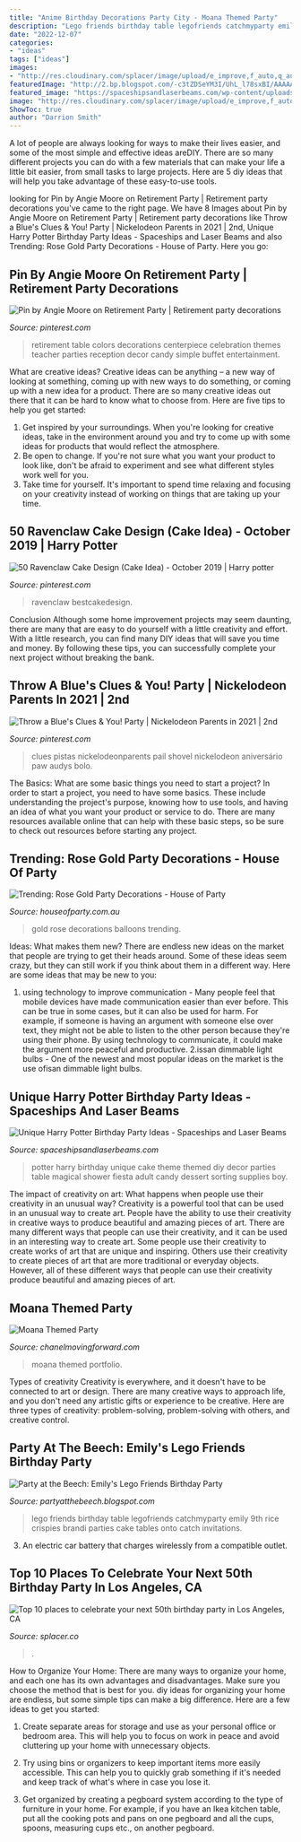 ```yaml
---
title: "Anime Birthday Decorations Party City - Moana Themed Party"
description: "Lego friends birthday table legofriends catchmyparty emily 9th rice crispies brandi parties cake tables onto catch invitations"
date: "2022-12-07"
categories:
- "ideas"
tags: ["ideas"]
images:
- "http://res.cloudinary.com/splacer/image/upload/e_improve,f_auto,q_auto,g_auto,c_fill,dpr_2,w_600,h_340/v1/production/Splaces/007771/rco5vqarlqhs940qtz9k.jpg"
featuredImage: "http://2.bp.blogspot.com/-c3tZDSeYM3I/UhL_l78sxBI/AAAAAAAAAPU/4ACnynHocWI/s1600/309.JPG"
featured_image: "https://spaceshipsandlaserbeams.com/wp-content/uploads/2015/09/unique-harry-potter-birthday-party-ideas.jpg"
image: "http://res.cloudinary.com/splacer/image/upload/e_improve,f_auto,q_auto,g_auto,c_fill,dpr_2,w_600,h_340/v1/production/Splaces/007771/rco5vqarlqhs940qtz9k.jpg"
ShowToc: true
author: "Darrion Smith"
---
```



A lot of people are always looking for ways to make their lives easier, and some of the most simple and effective ideas areDIY. There are so many different projects you can do with a few materials that can make your life a little bit easier, from small tasks to large projects. Here are 5 diy ideas that will help you take advantage of these easy-to-use tools.

	

		
looking for Pin by Angie Moore on Retirement Party | Retirement party decorations you've came to the right page. We have 8 Images about Pin by Angie Moore on Retirement Party | Retirement party decorations like Throw a Blue&#039;s Clues &amp; You! Party | Nickelodeon Parents in 2021 | 2nd, Unique Harry Potter Birthday Party Ideas - Spaceships and Laser Beams and also Trending: Rose Gold Party Decorations - House of Party. Here you go:
		
    
## Pin By Angie Moore On Retirement Party | Retirement Party Decorations

<img loading=lazy src="https://i.pinimg.com/736x/45/24/3c/45243ce4667fff555d6ab073ef73020e--retirement-party-themes-retirement-celebration.jpg" onerror="this.onerror=null;this.src='https://tse2.mm.bing.net/th?id=OIP.nLEV5njj9z3qjWOqr8lifgHaJ3&amp;pid=15.1';" alt="Pin by Angie Moore on Retirement Party | Retirement party decorations">

_Source: pinterest.com_

>retirement table colors decorations centerpiece celebration themes teacher parties reception decor candy simple buffet entertainment. 

	

What are creative ideas?
Creative ideas can be anything – a new way of looking at something, coming up with new ways to do something, or coming up with a new idea for a product. There are so many creative ideas out there that it can be hard to know what to choose from. Here are five tips to help you get started: 
1) Get inspired by your surroundings. When you're looking for creative ideas, take in the environment around you and try to come up with some ideas for products that would reflect the atmosphere. 
2) Be open to change. If you're not sure what you want your product to look like, don't be afraid to experiment and see what different styles work well for you. 
3) Take time for yourself. It's important to spend time relaxing and focusing on your creativity instead of working on things that are taking up your time.

    
## 50 Ravenclaw Cake Design (Cake Idea) - October 2019 | Harry Potter

<img loading=lazy src="https://i.pinimg.com/736x/36/7a/06/367a06d7b9a63b605d835d8615a72fdc.jpg" onerror="this.onerror=null;this.src='https://tse1.mm.bing.net/th?id=OIP.YKNkUiYLqHcSEaWRKP7PigHaJE&amp;pid=15.1';" alt="50 Ravenclaw Cake Design (Cake Idea) - October 2019 | Harry potter">

_Source: pinterest.com_

>ravenclaw bestcakedesign. 

	

Conclusion
Although some home improvement projects may seem daunting, there are many that are easy to do yourself with a little creativity and effort. With a little research, you can find many DIY ideas that will save you time and money. By following these tips, you can successfully complete your next project without breaking the bank.

    
## Throw A Blue&#039;s Clues &amp; You! Party | Nickelodeon Parents In 2021 | 2nd

<img loading=lazy src="https://i.pinimg.com/736x/80/e8/93/80e89379406ad364f1c5ceeeeb8da19e.jpg" onerror="this.onerror=null;this.src='https://tse2.mm.bing.net/th?id=OIP.TaRtb_kHV2YbwLh3r5Sz5wHaHa&amp;pid=15.1';" alt="Throw a Blue&#039;s Clues &amp; You! Party | Nickelodeon Parents in 2021 | 2nd">

_Source: pinterest.com_

>clues pistas nickelodeonparents pail shovel nickelodeon aniversário paw audys bolo. 

	

The Basics: What are some basic things you need to start a project?
In order to start a project, you need to have some basics. These include understanding the project's purpose, knowing how to use tools, and having an idea of what you want your product or service to do. There are many resources available online that can help with these basic steps, so be sure to check out resources before starting any project.

    
## Trending: Rose Gold Party Decorations - House Of Party

<img loading=lazy src="https://www.houseofparty.com.au/wp-content/uploads/2018/07/Rose-Gold-Balloons-5.png" onerror="this.onerror=null;this.src='https://tse3.mm.bing.net/th?id=OIP.Cguy76h7u9ZHoHrmDbFS3gHaHa&amp;pid=15.1';" alt="Trending: Rose Gold Party Decorations - House of Party">

_Source: houseofparty.com.au_

>gold rose decorations balloons trending. 

	

Ideas: What makes them new?
There are endless new ideas on the market that people are trying to get their heads around. Some of these ideas seem crazy, but they can still work if you think about them in a different way. Here are some ideas that may be new to you: 
1. using technology to improve communication - Many people feel that mobile devices have made communication easier than ever before. This can be true in some cases, but it can also be used for harm. For example, if someone is having an argument with someone else over text, they might not be able to listen to the other person because they're using their phone. By using technology to communicate, it could make the argument more peaceful and productive. 
2.issan dimmable light bulbs - One of the newest and most popular ideas on the market is the use ofisan dimmable light bulbs.

    
## Unique Harry Potter Birthday Party Ideas - Spaceships And Laser Beams

<img loading=lazy src="https://spaceshipsandlaserbeams.com/wp-content/uploads/2015/09/unique-harry-potter-birthday-party-ideas.jpg" onerror="this.onerror=null;this.src='https://tse3.mm.bing.net/th?id=OIP.UPIsSiYbKBxmbQihUKJMWAHaLH&amp;pid=15.1';" alt="Unique Harry Potter Birthday Party Ideas - Spaceships and Laser Beams">

_Source: spaceshipsandlaserbeams.com_

>potter harry birthday unique cake theme themed diy decor parties table magical shower fiesta adult candy dessert sorting supplies boy. 

	

The impact of creativity on art: What happens when people use their creativity in an unusual way?
Creativity is a powerful tool that can be used in an unusual way to create art. People have the ability to use their creativity in creative ways to produce beautiful and amazing pieces of art. There are many different ways that people can use their creativity, and it can be used in an interesting way to create art. Some people use their creativity to create works of art that are unique and inspiring. Others use their creativity to create pieces of art that are more traditional or everyday objects. However, all of these different ways that people can use their creativity produce beautiful and amazing pieces of art.

    
## Moana Themed Party

<img loading=lazy src="https://chanelmovingforward.com/wp-content/uploads/2017/05/wsi-imageoptim-moana-punch.jpg" onerror="this.onerror=null;this.src='https://tse3.mm.bing.net/th?id=OIP.c5P2UzIsIUlQCOIQ45LwxQHaLL&amp;pid=15.1';" alt="Moana Themed Party">

_Source: chanelmovingforward.com_

>moana themed portfolio. 

	

Types of creativity
Creativity is everywhere, and it doesn't have to be connected to art or design. There are many creative ways to approach life, and you don't need any artistic gifts or experience to be creative. Here are three types of creativity: problem-solving, problem-solving with others, and creative control.

    
## Party At The Beech: Emily&#039;s Lego Friends Birthday Party

<img loading=lazy src="http://2.bp.blogspot.com/-c3tZDSeYM3I/UhL_l78sxBI/AAAAAAAAAPU/4ACnynHocWI/s1600/309.JPG" onerror="this.onerror=null;this.src='https://tse4.mm.bing.net/th?id=OIP.rJP0ebCukcbXqRhOm-wh1AHaNL&amp;pid=15.1';" alt="Party at the Beech: Emily&#039;s Lego Friends Birthday Party">

_Source: partyatthebeech.blogspot.com_

>lego friends birthday table legofriends catchmyparty emily 9th rice crispies brandi parties cake tables onto catch invitations. 

	

3. An electric car battery that charges wirelessly from a compatible outlet. 

    
## Top 10 Places To Celebrate Your Next 50th Birthday Party In Los Angeles, CA

<img loading=lazy src="http://res.cloudinary.com/splacer/image/upload/e_improve,f_auto,q_auto,g_auto,c_fill,dpr_2,w_600,h_340/v1/production/Splaces/007771/rco5vqarlqhs940qtz9k.jpg" onerror="this.onerror=null;this.src='https://tse4.mm.bing.net/th?id=OIP.W8IhYJk-5eLOvTNzvM11BgHaEM&amp;pid=15.1';" alt="Top 10 places to celebrate your next 50th birthday party in Los Angeles, CA">

_Source: splacer.co_

>. 

	

How to Organize Your Home: There are many ways to organize your home, and each one has its own advantages and disadvantages. Make sure you choose the method that is best for you.
diy ideas for organizing your home are endless, but some simple tips can make a big difference. Here are a few ideas to get you started:
1. Create separate areas for storage and use as your personal office or bedroom area. This will help you to focus on work in peace and avoid cluttering up your home with unnecessary objects.

2. Try using bins or organizers to keep important items more easily accessible. This can help you to quickly grab something if it's needed and keep track of what's where in case you lose it.

3. Get organized by creating a pegboard system according to the type of furniture in your home. For example, if you have an Ikea kitchen table, put all the cooking pots and pans on one pegboard and all the cups, spoons, measuring cups etc., on another pegboard.

